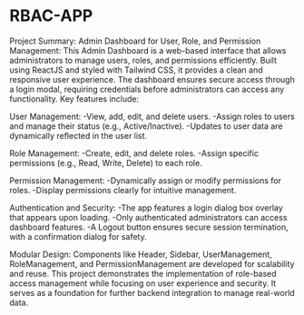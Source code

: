 # RBAC-APP
Project Summary: 
Admin Dashboard for User, Role, and Permission Management:
This Admin Dashboard is a web-based interface that allows administrators to manage users, roles, and permissions efficiently. Built using ReactJS and styled with Tailwind CSS, it provides a clean and responsive user experience. The dashboard ensures secure access through a login modal, requiring credentials before administrators can access any functionality. Key features include:

User Management:
-View, add, edit, and delete users.
-Assign roles to users and manage their status (e.g., Active/Inactive).
-Updates to user data are dynamically reflected in the user list.

Role Management:
-Create, edit, and delete roles.
-Assign specific permissions (e.g., Read, Write, Delete) to each role.

Permission Management:
-Dynamically assign or modify permissions for roles.
-Display permissions clearly for intuitive management.

Authentication and Security:
-The app features a login dialog box overlay that appears upon loading.
-Only authenticated administrators can access dashboard features.
-A Logout button ensures secure session termination, with a confirmation dialog for safety.

Modular Design:
Components like Header, Sidebar, UserManagement, RoleManagement, and PermissionManagement are developed for scalability and reuse.
This project demonstrates the implementation of role-based access management while focusing on user experience and security. It serves as a foundation for further backend integration to manage real-world data.







